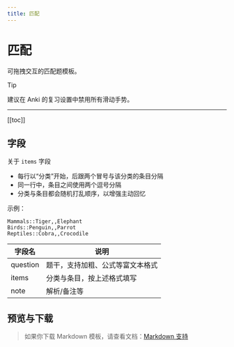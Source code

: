 ```yaml
---
title: 匹配
---
```


# 匹配

可拖拽交互的匹配题模板。

> [!TIP]
> 建议在 Anki 的复习设置中禁用所有滑动手势。

---

[[toc]]

## 字段

关于 `items` 字段

- 每行以“分类”开始，后跟两个冒号与该分类的条目分隔
- 同一行中，条目之间使用两个逗号分隔
- 分类与条目都会随机打乱顺序，以增强主动回忆

示例：

```
Mammals::Tiger,,Elephant
Birds::Penguin,,Parrot
Reptiles::Cobra,,Crocodile
```

| 字段名   | 说明                                            |
| -------- | ----------------------------------------------- |
| question | 题干，支持加粗、公式等富文本格式                 |
| items    | 分类与条目，按上述格式填写                       |
| note     | 解析/备注等                                      |

## 预览与下载

> 如果你下载 Markdown 模板，请查看文档：[Markdown 支持](/zh/templates/classic/#markdown-support)

<ClassicTemplateDemo entry="match" />
